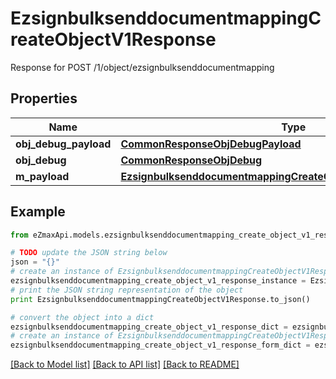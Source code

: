 # EzsignbulksenddocumentmappingCreateObjectV1Response

Response for POST /1/object/ezsignbulksenddocumentmapping

## Properties
Name | Type | Description | Notes
------------ | ------------- | ------------- | -------------
**obj_debug_payload** | [**CommonResponseObjDebugPayload**](CommonResponseObjDebugPayload.md) |  | 
**obj_debug** | [**CommonResponseObjDebug**](CommonResponseObjDebug.md) |  | [optional] 
**m_payload** | [**EzsignbulksenddocumentmappingCreateObjectV1ResponseMPayload**](EzsignbulksenddocumentmappingCreateObjectV1ResponseMPayload.md) |  | 

## Example

```python
from eZmaxApi.models.ezsignbulksenddocumentmapping_create_object_v1_response import EzsignbulksenddocumentmappingCreateObjectV1Response

# TODO update the JSON string below
json = "{}"
# create an instance of EzsignbulksenddocumentmappingCreateObjectV1Response from a JSON string
ezsignbulksenddocumentmapping_create_object_v1_response_instance = EzsignbulksenddocumentmappingCreateObjectV1Response.from_json(json)
# print the JSON string representation of the object
print EzsignbulksenddocumentmappingCreateObjectV1Response.to_json()

# convert the object into a dict
ezsignbulksenddocumentmapping_create_object_v1_response_dict = ezsignbulksenddocumentmapping_create_object_v1_response_instance.to_dict()
# create an instance of EzsignbulksenddocumentmappingCreateObjectV1Response from a dict
ezsignbulksenddocumentmapping_create_object_v1_response_form_dict = ezsignbulksenddocumentmapping_create_object_v1_response.from_dict(ezsignbulksenddocumentmapping_create_object_v1_response_dict)
```
[[Back to Model list]](../README.md#documentation-for-models) [[Back to API list]](../README.md#documentation-for-api-endpoints) [[Back to README]](../README.md)


